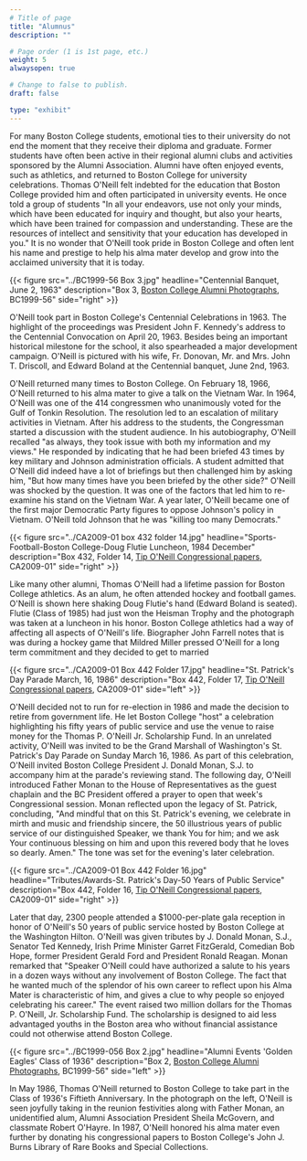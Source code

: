 ```yaml
---
# Title of page
title: "Alumnus"
description: ""

# Page order (1 is 1st page, etc.)
weight: 5
alwaysopen: true

# Change to false to publish.
draft: false

type: "exhibit"
---
```


For many Boston College students, emotional ties to their university do not end the moment that they receive their diploma and graduate. Former students have often been active in their regional alumni clubs and activities sponsored by the Alumni Association. Alumni have often enjoyed events, such as athletics, and returned to Boston College for university celebrations. Thomas O'Neill felt indebted for the education that Boston College provided him and often participated in university events. He once told a group of students "In all your endeavors, use not only your minds, which have been educated for inquiry and thought, but also your hearts, which have been trained for compassion and understanding. These are the resources of intellect and sensitivity that your education has developed in you." It is no wonder that O'Neill took pride in Boston College and often lent his name and prestige to help his alma mater develop and grow into the acclaimed university that it is today.

{{< figure src="../BC1999-56 Box 3.jpg"
           headline="Centennial Banquet, June 2, 1963"
           description="Box 3, [Boston College Alumni Photographs](https://bc-primo.hosted.exlibrisgroup.com/permalink/f/l6ucgu/ALMA-BC21427600420001021), BC1999-56"
           side="right" >}}

O'Neill took part in Boston College's Centennial Celebrations in 1963. The highlight of the proceedings was President John F. Kennedy's address to the Centennial Convocation on April 20, 1963. Besides being an important historical milestone for the school, it also spearheaded a major development campaign. O'Neill is pictured with his wife, Fr. Donovan, Mr. and Mrs. John T. Driscoll, and Edward Boland at the Centennial banquet, June 2nd, 1963.

O'Neill returned many times to Boston College. On February 18, 1966, O'Neill returned to his alma mater to give a talk on the Vietnam War. In 1964, O'Neill was one of the 414 congressmen who unanimously voted for the Gulf of Tonkin Resolution. The resolution led to an escalation of military activities in Vietnam. After his address to the students, the Congressman started a discussion with the student audience. In his autobiography, O'Neill recalled "as always, they took issue with both my information and my views." He responded by indicating that he had been briefed 43 times by key military and Johnson administration officials. A student admitted that O'Neill did indeed have a lot of briefings but then challenged him by asking him, "But how many times have you been briefed by the other side?" O'Neill was shocked by the question. It was one of the factors that led him to re-examine his stand on the Vietnam War. A year later, O'Neill became one of the first major Democratic Party figures to oppose Johnson's policy in Vietnam. O'Neill told Johnson that he was "killing too many Democrats."

{{< figure src="../CA2009-01 box 432 folder 14.jpg"
           headline="Sports-Football-Boston College-Doug Flutie Luncheon, 1984 December"
           description="Box 432, Folder 14, [Tip O'Neill Congressional papers](https://bc-primo.hosted.exlibrisgroup.com/permalink/f/l6ucgu/ALMA-BC21339013100001021), CA2009-01" side="right" >}}

Like many other alumni, Thomas O'Neill had a lifetime passion for Boston College athletics. As an alum, he often attended hockey and football games. O'Neill is shown here shaking Doug Flutie's hand (Edward Boland is seated). Flutie (Class of 1985) had just won the Heisman Trophy and the photograph was taken at a luncheon in his honor. Boston College athletics had a way of affecting all aspects of O'Neill's life. Biographer John Farrell notes that is was during a hockey game that Mildred Miller pressed O'Neill for a long term commitment and they decided to get to married

{{< figure src="../CA2009-01 Box 442 Folder 17.jpg"
           headline="St. Patrick's Day Parade March, 16, 1986"
           description="Box 442, Folder 17, [Tip O'Neill Congressional papers](https://bc-primo.hosted.exlibrisgroup.com/permalink/f/l6ucgu/ALMA-BC21339013100001021), CA2009-01" side="left" >}}

O'Neill decided not to run for re-election in 1986 and made the decision to retire from government life. He let Boston College "host" a celebration highlighting his fifty years of public service and use the venue to raise money for the Thomas P. O'Neill Jr. Scholarship Fund. In an unrelated activity, O'Neill was invited to be the Grand Marshall of Washington's St. Patrick's Day Parade on Sunday March 16, 1986. As part of this celebration, O'Neill invited Boston College President J. Donald Monan, S.J. to accompany him at the parade's reviewing stand. The following day, O'Neill introduced Father Monan to the House of Representatives as the guest chaplain and the BC President offered a prayer to open that week's Congressional session. Monan reflected upon the legacy of St. Patrick, concluding, "And mindful that on this St. Patrick's evening, we celebrate in mirth and music and friendship sincere, the 50 illustrious years of public service of our distinguished Speaker, we thank You for him; and we ask Your continuous blessing on him and upon this revered body that he loves so dearly. Amen." The tone was set for the evening's later celebration.

{{< figure src="../CA2009-01 Box 442 Folder 16.jpg"
           headline="Tributes/Awards-St. Patrick's Day-50 Years of Public Service"
           description="Box 442, Folder 16, [Tip O'Neill Congressional papers](https://bc-primo.hosted.exlibrisgroup.com/permalink/f/l6ucgu/ALMA-BC21339013100001021), CA2009-01" side="right" >}}

Later that day, 2300 people attended a $1000-per-plate gala reception in honor of O'Neill's 50 years of public service hosted by Boston College at the Washington Hilton. O'Neill was given tributes by J. Donald Monan, S.J., Senator Ted Kennedy, Irish Prime Minister Garret FitzGerald, Comedian Bob Hope, former President Gerald Ford and President Ronald Reagan. Monan remarked that "Speaker O'Neill could have authorized a salute to his years in a dozen ways without any involvement of Boston College. The fact that he wanted much of the splendor of his own career to reflect upon his Alma Mater is characteristic of him, and gives a clue to why people so enjoyed celebrating his career." The event raised two million dollars for the Thomas P. O'Neill, Jr. Scholarship Fund. The scholarship is designed to aid less advantaged youths in the Boston area who without financial assistance could not otherwise attend Boston College.

{{< figure src="../BC1999-056 Box 2.jpg"
           headline="Alumni Events 'Golden Eagles' Class of 1936"
           description="Box 2, [Boston College Alumni Photographs](https://bc-primo.hosted.exlibrisgroup.com/permalink/f/l6ucgu/ALMA-BC21427600420001021), BC1999-56"
           side="left" >}}

In May 1986, Thomas O'Neill returned to Boston College to take part in the Class of 1936's Fiftieth Anniversary. In the photograph on the left, O'Neill is seen joyfully taking in the reunion festivities along with Father Monan, an unidentified alum, Alumni Association President Sheila McGovern, and classmate Robert O'Hayre. In 1987, O'Neill honored his alma mater even further by donating his congressional papers to Boston College's John J. Burns Library of Rare Books and Special Collections.
